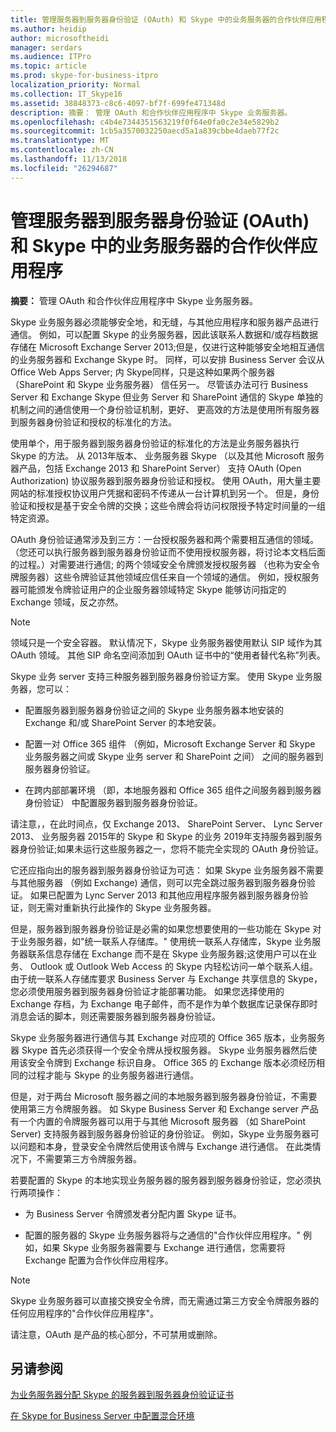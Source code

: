 ```yaml
---
title: 管理服务器到服务器身份验证 (OAuth) 和 Skype 中的业务服务器的合作伙伴应用程序
ms.author: heidip
author: microsoftheidi
manager: serdars
ms.audience: ITPro
ms.topic: article
ms.prod: skype-for-business-itpro
localization_priority: Normal
ms.collection: IT_Skype16
ms.assetid: 38848373-c8c6-4097-bf7f-699fe471348d
description: 摘要： 管理 OAuth 和合作伙伴应用程序中 Skype 业务服务器。
ms.openlocfilehash: c4b4e7344351563219f0f64e0fa0c2e34e5829b2
ms.sourcegitcommit: 1cb5a3570032250aecd5a1a839cbbe4daeb77f2c
ms.translationtype: MT
ms.contentlocale: zh-CN
ms.lasthandoff: 11/13/2018
ms.locfileid: "26294687"
---
```

# <a name="manage-server-to-server-authentication-oauth-and-partner-applications-in-skype-for-business-server"></a>管理服务器到服务器身份验证 (OAuth) 和 Skype 中的业务服务器的合作伙伴应用程序
 
**摘要：** 管理 OAuth 和合作伙伴应用程序中 Skype 业务服务器。
  
Skype 业务服务器必须能够安全地，和无缝，与其他应用程序和服务器产品进行通信。 例如，可以配置 Skype 的业务服务器，因此该联系人数据和/或存档数据存储在 Microsoft Exchange Server 2013;但是，仅进行这种能够安全地相互通信的业务服务器和 Exchange Skype 时。 同样，可以安排 Business Server 会议从 Office Web Apps Server; 内 Skype同样，只是这种如果两个服务器 （SharePoint 和 Skype 业务服务器） 信任另一。 尽管该办法可行 Business Server 和 Exchange Skype 但业务 Server 和 SharePoint 通信的 Skype 单独的机制之间的通信使用一个身份验证机制，更好、 更高效的方法是使用所有服务器到服务器身份验证和授权的标准化的方法。
  
使用单个，用于服务器到服务器身份验证的标准化的方法是业务服务器执行 Skype 的方法。 从 2013年版本、 业务服务器 Skype （以及其他 Microsoft 服务器产品，包括 Exchange 2013 和 SharePoint Server） 支持 OAuth (Open Authorization) 协议服务器到服务器身份验证和授权。 使用 OAuth，用大量主要网站的标准授权协议用户凭据和密码不传递从一台计算机到另一个。 但是，身份验证和授权是基于安全令牌的交换；这些令牌会将访问权限授予特定时间量的一组特定资源。
  
OAuth 身份验证通常涉及到三方：一台授权服务器和两个需要相互通信的领域。 （您还可以执行服务器到服务器身份验证而不使用授权服务器，将讨论本文档后面的过程。）对需要进行通信; 的两个领域安全令牌颁发授权服务器 （也称为安全令牌服务器）这些令牌验证其他领域应信任来自一个领域的通信。 例如，授权服务器可能颁发令牌验证用户的企业服务器领域特定 Skype 能够访问指定的 Exchange 领域，反之亦然。
  
> [!NOTE]
> 领域只是一个安全容器。 默认情况下，Skype 业务服务器使用默认 SIP 域作为其 OAuth 领域。 其他 SIP 命名空间添加到 OAuth 证书中的“使用者替代名称”列表。 
  
Skype 业务 server 支持三种服务器到服务器身份验证方案。 使用 Skype 业务服务器，您可以：
  
- 配置服务器到服务器身份验证之间的 Skype 业务服务器本地安装的 Exchange 和/或 SharePoint Server 的本地安装。
    
- 配置一对 Office 365 组件 （例如，Microsoft Exchange Server 和 Skype 业务服务器之间或 Skype 业务 server 和 SharePoint 之间） 之间的服务器到服务器身份验证。
    
- 在跨内部部署环境 （即，本地服务器和 Office 365 组件之间服务器到服务器身份验证） 中配置服务器到服务器身份验证。
    
请注意，，在此时间点，仅 Exchange 2013、 SharePoint Server、 Lync Server 2013、 业务服务器 2015年的 Skype 和 Skype 的业务 2019年支持服务器到服务器身份验证;如果未运行这些服务器之一，您将不能完全实现的 OAuth 身份验证。
  
它还应指向出的服务器到服务器身份验证为可选： 如果 Skype 业务服务器不需要与其他服务器 （例如 Exchange) 通信，则可以完全跳过服务器到服务器身份验证。 如果已配置为 Lync Server 2013 和其他应用程序服务器到服务器身份验证，则无需对重新执行此操作的 Skype 业务服务器。 
  
但是，服务器到服务器身份验证是必需的如果您想要使用的一些功能在 Skype 对于业务服务器，如"统一联系人存储库。" 使用统一联系人存储库，Skype 业务服务器联系信息存储在 Exchange 而不是在 Skype 业务服务器;这使用户可以在业务、 Outlook 或 Outlook Web Access 的 Skype 内轻松访问一单个联系人组。 由于统一联系人存储库要求 Business Server 与 Exchange 共享信息的 Skype，您必须使用服务器到服务器身份验证才能部署功能。 如果您选择使用的 Exchange 存档，为 Exchange 电子邮件，而不是作为单个数据库记录保存即时消息会话的脚本，则还需要服务器到服务器身份验证。
  
Skype 业务服务器进行通信与其 Exchange 对应项的 Office 365 版本，业务服务器 Skype 首先必须获得一个安全令牌从授权服务器。 Skype 业务服务器然后使用该安全令牌到 Exchange 标识自身。 Office 365 的 Exchange 版本必须经历相同的过程才能与 Skype 的业务服务器进行通信。
  
但是，对于两台 Microsoft 服务器之间的本地服务器到服务器身份验证，不需要使用第三方令牌服务器。 如 Skype Business Server 和 Exchange server 产品有一个内置的令牌服务器可以用于与其他 Microsoft 服务器 （如 SharePoint Server) 支持服务器到服务器身份验证的身份验证。 例如，Skype 业务服务器可以问题和本身，登录安全令牌然后使用该令牌与 Exchange 进行通信。 在此类情况下，不需要第三方令牌服务器。
  
若要配置的 Skype 的本地实现业务服务器的服务器到服务器身份验证，您必须执行两项操作：
  
- 为 Business Server 令牌颁发者分配内置 Skype 证书。
    
- 配置的服务器的 Skype 业务服务器将与之通信的"合作伙伴应用程序。" 例如，如果 Skype 业务服务器需要与 Exchange 进行通信，您需要将 Exchange 配置为合作伙伴应用程序。
    
> [!NOTE]
> Skype 业务服务器可以直接交换安全令牌，而无需通过第三方安全令牌服务器的任何应用程序的"合作伙伴应用程序"。 
  
请注意，OAuth 是产品的核心部分，不可禁用或删除。
  
## <a name="see-also"></a>另请参阅

[为业务服务器分配 Skype 的服务器到服务器身份验证证书](assign-a-server-to-server-certificate.md)
  
[在 Skype for Business Server 中配置混合环境](configure-a-hybrid-environment.md)